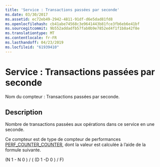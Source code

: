 ```yaml
---
title: 'Service : Transactions passées par seconde'
ms.date: 03/30/2017
ms.assetid: ec72eb49-2942-4811-91df-d6e5dad81fd8
ms.openlocfilehash: cb41abe74568c3e9641443b81fce3fb6eb6e41bf
ms.sourcegitcommit: 9b552addadfb57fab0b9e7852ed4f1f1b8a42f8e
ms.translationtype: MT
ms.contentlocale: fr-FR
ms.lasthandoff: 04/23/2019
ms.locfileid: "61939410"
---
```

# <a name="service-transactions-flowed-per-second"></a>Service : Transactions passées par seconde
Nom du compteur : Transactions passées par seconde.  
  
## <a name="description"></a>Description  
 Nombre de transactions passées aux opérations dans ce service en une seconde.  
  
 Ce compteur est de type de compteur de performances [PERF_COUNTER_COUNTER](https://go.microsoft.com/fwlink/?LinkID=94649), dont la valeur est calculée à l’aide de la formule suivante.  
  
 (N 1 - N 0 ) / ( (D 1 -D 0 ) / F)
